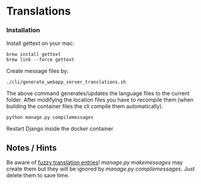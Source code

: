 Translations
============

### Installation
Install gettext on your mac:
```
brew install gettext
brew link --force gettext
```


Create message files by:
```
./cli/generate_webapp_server_translations.sh
```

The above command generates/updates the language files to the current folder.
After modifying the location files you have to recompile them (when building the container files the cli compile them automatically).

```
python manage.py compilemessages
```


Restart Django inside the docker container


## Notes / Hints

Be aware of [fuzzy translation entries](https://www.gnu.org/software/gettext/manual/html_node/Fuzzy-Entries.html)!
*manage.py makemessages* may create them but they will be ignored by *manage.py compilemessages*. Just delete them to save time.

